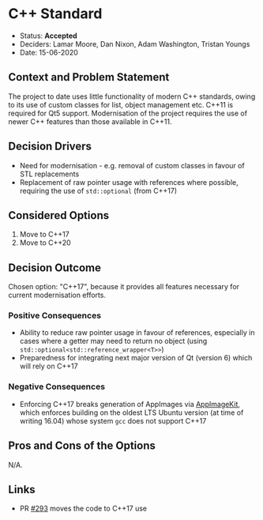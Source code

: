 # C++ Standard

- Status: **Accepted**
- Deciders: Lamar Moore, Dan Nixon, Adam Washington, Tristan Youngs
- Date: 15-06-2020

## Context and Problem Statement

The project to date uses little functionality of modern C++ standards, owing to its use of custom classes for list, object management etc. C++11 is required for Qt5 support. Modernisation of the project requires the use of newer C++ features than those available in C++11.

## Decision Drivers

- Need for modernisation - e.g. removal of custom classes in favour of STL replacements
- Replacement of raw pointer usage with references where possible, requiring the use of `std::optional` (from C++17)

## Considered Options

1. Move to C++17
2. Move to C++20

## Decision Outcome

Chosen option: "C++17", because it provides all features necessary for current modernisation efforts.

### Positive Consequences

- Ability to reduce raw pointer usage in favour of references, especially in cases where a getter may need to return no object (using `std::optional<std::reference_wrapper<T>>`)
- Preparedness for integrating next major version of Qt (version 6) which will rely on C++17

### Negative Consequences

- Enforcing C++17 breaks generation of AppImages via [AppImageKit](https://github.com/AppImage/AppImageKit), which enforces building on the oldest LTS Ubuntu version (at time of writing 16.04) whose system `gcc` does not support C++17

## Pros and Cons of the Options 

N/A.

## Links

- PR [#293](https://github.com/projectdissolve/dissolve/pull/293) moves the code to C++17 use
